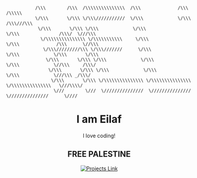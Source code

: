                /\\\        /\\\  /\\\\\\\\\\\\\\\  /\\\              /\\\                   /\\\\\    
               \/\\\       \/\\\ \/\\\///////////  \/\\\             \/\\\                 /\\\///\\\    
                \/\\\       \/\\\ \/\\\             \/\\\             \/\\\               /\\\/  \///\\\     
                 \/\\\\\\\\\\\\\\\ \/\\\\\\\\\\\     \/\\\             \/\\\              /\\\      \//\\\    
                  \/\\\/////////\\\ \/\\\///////      \/\\\             \/\\\             \/\\\       \/\\\    
                   \/\\\       \/\\\ \/\\\             \/\\\             \/\\\             \//\\\     /\\\/   
                    \/\\\       \/\\\ \/\\\             \/\\\             \/\\\             \///\\\ _/\\\/ 
                     \/\\\       \/\\\ \/\\\\\\\\\\\\\\\ \/\\\\\\\\\\\\\\\ \/\\\\\\\\\\\\\\\   \///\\\\/
                      \///        \///  \///////////////  \///////////////  \///////////////      \////



<h1 align="center" $${\color{red}Red}$$>I am Eilaf</h1>
<p align="center">
  I love coding!
</p>
<h2 align="center">FREE PALESTINE</h2>

<p align="center">
  <a href="https://sniperplank.github.io/projects/"><img src="https://readme-typing-svg.demolab.com?    font=Fira+Code&duration=2000&pause=1000&center=true&vCenter=true&color=ffd300&width=200&lines=personal+website;password+manager;project+manager;chrome+extension;random+quotes;discord+bot;KeepTyping;Wordorizer"   alt="Projects Link" /></a>
</p>
